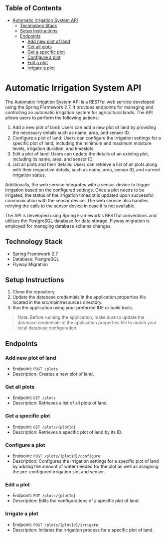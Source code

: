 ## Table of Contents

- [Automatic Irrigation System API](#automatic-irrigation-system-api)
  - [Technology Stack](#technology-stack)
  - [Setup Instructions](#setup-instructions)
  - [Endpoints](#endpoints)
    - [Add new plot of land](#add-new-plot-of-land)
    - [Get all plots](#get-all-plots)
    - [Get a specific plot](#get-a-specific-plot)
    - [Configure a plot](#configure-a-plot)
    - [Edit a plot](#edit-a-plot)
    - [Irrigate a plot](#irrigate-a-plot)

# Automatic Irrigation System API

The Automatic Irrigation System API is a RESTful web service developed using the Spring Framework 2.7. It provides endpoints for managing and controlling an automatic irrigation system for agricultural lands. The API allows users to perform the following actions:

1. Add a new plot of land: Users can add a new plot of land by providing the necessary details such as name, area, and sensor ID.
2. Configure a plot of land: Users can configure the irrigation settings for a specific plot of land, including the minimum and maximum moisture levels, irrigation duration, and timeslots.
3. Edit a plot of land: Users can update the details of an existing plot, including its name, area, and sensor ID.
4. List all plots and their details: Users can retrieve a list of all plots along with their respective details, such as name, area, sensor ID, and current irrigation status.

Additionally, the web service integrates with a sensor device to trigger irrigation based on the configured settings. Once a plot needs to be irrigated, the status of the irrigation timeslot is updated upon successful communication with the sensor device. The web service also handles retrying the calls to the sensor device in case it is not available.

The API is developed using Spring Framework's RESTful conventions and utilizes the PostgreSQL database for data storage. Flyway migration is employed for managing database schema changes.

## Technology Stack

- Spring Framework 2.7
- Database: PostgreSQL
- Flyway Migration

## Setup Instructions

1. Clone the repository.
2. Update the database credentials in the application.properties file located in the src/main/resources directory.
3. Run the application using your preferred IDE or build tools.

> Note: Before running the application, make sure to update the database credentials in the application.properties file to match your local database configuration.

## Endpoints

### Add new plot of land

- Endpoint: `POST /plots`
- Description: Creates a new plot of land.

### Get all plots

- Endpoint: `GET /plots`
- Description: Retrieves a list of all plots of land.

### Get a specific plot

- Endpoint: `GET /plots/{plotId}`
- Description: Retrieves a specific plot of land by its ID.

### Configure a plot

- Endpoint: `POST /plots/{plotId}/configure`
- Description: Configures the irrigation settings for a specific plot of land by adding the amount of water needed for the plot as well as assigning the pre-configured irrigation slot and sensor.

### Edit a plot

- Endpoint: `PUT /plots/{plotId}`
- Description: Edits the configurations of a specific plot of land.

### Irrigate a plot

- Endpoint: `POST /plots/{plotId}/irrigate`
- Description: Initiates the irrigation process for a specific plot of land.
